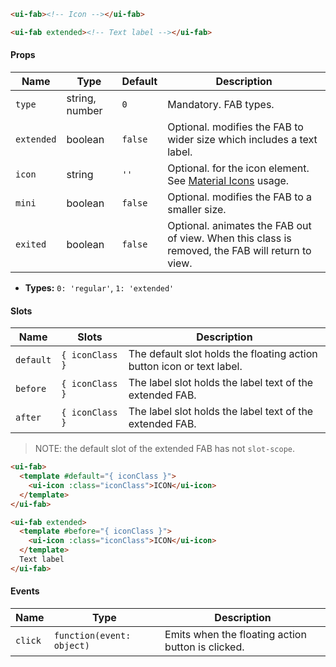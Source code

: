 ```html
<ui-fab><!-- Icon --></ui-fab>

<ui-fab extended><!-- Text label --></ui-fab>
```

#### Props

| Name       | Type           | Default | Description                                                                                      |
| ---------- | -------------- | ------- | ------------------------------------------------------------------------------------------------ |
| `type`     | string, number | `0`     | Mandatory. FAB types.                                                                            |
| `extended` | boolean        | `false` | Optional. modifies the FAB to wider size which includes a text label.                            |
| `icon`     | string         | `''`    | Optional. for the icon element. See [Material Icons](/#/icons) usage.                            |
| `mini`     | boolean        | `false` | Optional. modifies the FAB to a smaller size.                                                    |
| `exited`   | boolean        | `false` | Optional. animates the FAB out of view. When this class is removed, the FAB will return to view. |

- **Types:** `0: 'regular'`, `1: 'extended'`

#### Slots

| Name      | Slots           | Description                                                           |
| --------- | --------------- | --------------------------------------------------------------------- |
| `default` | `{ iconClass }` | The default slot holds the floating action button icon or text label. |
| `before`  | `{ iconClass }` | The label slot holds the label text of the extended FAB.              |
| `after`   | `{ iconClass }` | The label slot holds the label text of the extended FAB.              |

> NOTE: the default slot of the extended FAB has not `slot-scope`.

```html
<ui-fab>
  <template #default="{ iconClass }">
    <ui-icon :class="iconClass">ICON</ui-icon>
  </template>
</ui-fab>

<ui-fab extended>
  <template #before="{ iconClass }">
    <ui-icon :class="iconClass">ICON</ui-icon>
  </template>
  Text label
</ui-fab>
```

#### Events

| Name    | Type                      | Description                                       |
| ------- | ------------------------- | ------------------------------------------------- |
| `click` | `function(event: object)` | Emits when the floating action button is clicked. |
